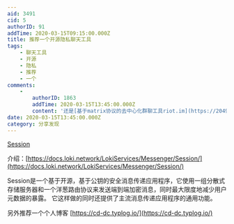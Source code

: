 ```yaml
---
aid: 3491
cid: 5
authorID: 91
addTime: 2020-03-15T09:15:00.000Z
title: 推荐一个开源隐私聊天工具
tags:
    - 聊天工具
    - 开源
    - 隐私
    - 推荐
    - 一个
comments:
    -
        authorID: 1863
        addTime: 2020-03-15T13:45:00.000Z
        content: '还是[基于matrix协议的去中心化群聊工具riot.im](https://2049bbs.xyz/t/1347)好'
date: 2020-03-15T13:45:00.000Z
category: 分享发现
---
```


[Session](https://github.com/loki-project/session-desktop)

介绍：[https://docs.loki.network/LokiServices/Messenger/Session/](https://docs.loki.network/LokiServices/Messenger/Session/)

Session是一个基于开源，基于公钥的安全消息传递应用程序，它使用一组分散式存储服务器和一个洋葱路由协议来发送端到端加密消息，同时最大限度地减少用户元数据的暴露。 它这样做的同时还提供了主流消息传递应用程序的通用功能。

另外推荐一个个人博客 [https://cd-dc.typlog.io/](https://cd-dc.typlog.io/)
